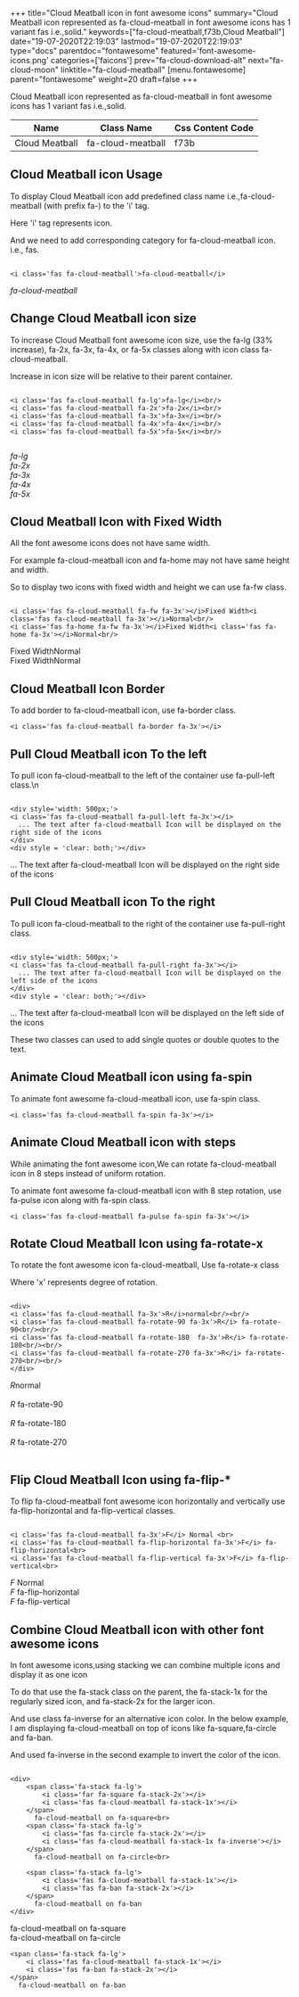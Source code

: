 +++
title="Cloud Meatball icon in font awesome icons"
summary="Cloud Meatball icon represented as fa-cloud-meatball in font awesome icons has 1 variant fas i.e.,solid."
keywords=["fa-cloud-meatball,f73b,Cloud Meatball"]
date="19-07-2020T22:19:03"
lastmod="19-07-2020T22:19:03"
type="docs"
parentdoc="fontawesome"
featured='font-awesome-icons.png'
categories=['faicons']
prev="fa-cloud-download-alt"
next="fa-cloud-moon"
linktitle="fa-cloud-meatball"
[menu.fontawesome]
parent="fontawesome"
weight=20
draft=false
+++


Cloud Meatball icon represented as fa-cloud-meatball in font awesome icons has 1 variant fas i.e.,solid.

<div class='table-responsive'><table class='table'><thead><tr><th>Name</th><th>Class Name</th><th>Css Content Code</th></tr></thead><tbody><tr><td>Cloud Meatball</td><td>fa-cloud-meatball</td><td>f73b</td></tr></tbody></table></div>



## Cloud Meatball icon Usage

To display Cloud Meatball icon add predefined class name i.e.,fa-cloud-meatball (with prefix fa-) to the 'i' tag.

Here 'i' tag represents icon.

And we need to add corresponding category for fa-cloud-meatball icon. i.e., fas.


```

<i class='fas fa-cloud-meatball'>fa-cloud-meatball</i>
```

<i class='fas fa-cloud-meatball'>fa-cloud-meatball</i>




## Change Cloud Meatball icon size
To increase Cloud Meatball font awesome icon size, use the fa-lg (33% increase), fa-2x, fa-3x, fa-4x, or fa-5x classes along with icon class fa-cloud-meatball.

Increase in icon size will be relative to their parent container. 

```

<i class='fas fa-cloud-meatball fa-lg'>fa-lg</i><br/>
<i class='fas fa-cloud-meatball fa-2x'>fa-2x</i><br/>
<i class='fas fa-cloud-meatball fa-3x'>fa-3x</i><br/>
<i class='fas fa-cloud-meatball fa-4x'>fa-4x</i><br/>
<i class='fas fa-cloud-meatball fa-5x'>fa-5x</i><br/>
            
```

<i class='fas fa-cloud-meatball fa-lg'>fa-lg</i><br/>
<i class='fas fa-cloud-meatball fa-2x'>fa-2x</i><br/>
<i class='fas fa-cloud-meatball fa-3x'>fa-3x</i><br/>
<i class='fas fa-cloud-meatball fa-4x'>fa-4x</i><br/>
<i class='fas fa-cloud-meatball fa-5x'>fa-5x</i><br/>
            



## Cloud Meatball Icon with Fixed Width 

All the font awesome icons does not have same width.

For example fa-cloud-meatball icon and fa-home may not have same height and width.

So to display two icons with fixed width and height we can use fa-fw class.


```

<i class='fas fa-cloud-meatball fa-fw fa-3x'></i>Fixed Width<i class='fas fa-cloud-meatball fa-3x'></i>Normal<br/>
<i class='fas fa-home fa-fw fa-3x'></i>Fixed Width<i class='fas fa-home fa-3x'></i>Normal<br/>
```

<i class='fas fa-cloud-meatball fa-fw fa-3x'></i>Fixed Width<i class='fas fa-cloud-meatball fa-3x'></i>Normal<br/>
<i class='fas fa-home fa-fw fa-3x'></i>Fixed Width<i class='fas fa-home fa-3x'></i>Normal<br/>



## Cloud Meatball Icon Border 

To add border to fa-cloud-meatball icon, use fa-border class.


```
<i class='fas fa-cloud-meatball fa-border fa-3x'></i>

```
<i class='fas fa-cloud-meatball fa-border fa-3x'></i>





## Pull Cloud Meatball icon To the left

To pull icon fa-cloud-meatball to the left of the container use fa-pull-left class.\n

```

<div style='width: 500px;'>
<i class='fas fa-cloud-meatball fa-pull-left fa-3x'></i>
  ... The text after fa-cloud-meatball Icon will be displayed on the right side of the icons
</div>
<div style = 'clear: both;'></div>
```

<div style='width: 500px;'>
<i class='fas fa-cloud-meatball fa-pull-left fa-3x'></i>
  ... The text after fa-cloud-meatball Icon will be displayed on the right side of the icons
</div>
<div style = 'clear: both;'></div>




## Pull Cloud Meatball icon To the right
To pull icon fa-cloud-meatball to the right of the container use fa-pull-right class.

```

<div style='width: 500px;'>
<i class='fas fa-cloud-meatball fa-pull-right fa-3x'></i>
  ... The text after fa-cloud-meatball Icon will be displayed on the left side of the icons
</div>
<div style = 'clear: both;'></div>
```

<div style='width: 500px;'>
<i class='fas fa-cloud-meatball fa-pull-right fa-3x'></i>
  ... The text after fa-cloud-meatball Icon will be displayed on the left side of the icons
</div>
<div style = 'clear: both;'></div>

These two classes can used to add single quotes or double quotes to the text.


## Animate Cloud Meatball icon using fa-spin
To animate font awesome fa-cloud-meatball icon, use fa-spin class.

```
<i class='fas fa-cloud-meatball fa-spin fa-3x'></i>
```
<i class='fas fa-cloud-meatball fa-spin fa-3x'></i>




## Animate Cloud Meatball icon with steps
While animating the font awesome icon,We can rotate fa-cloud-meatball icon in 8 steps instead of uniform rotation.

To animate font awesome fa-cloud-meatball icon with 8 step rotation, use fa-pulse icon along with fa-spin class.


```
<i class='fas fa-cloud-meatball fa-pulse fa-spin fa-3x'></i>

```
<i class='fas fa-cloud-meatball fa-pulse fa-spin fa-3x'></i>





## Rotate Cloud Meatball Icon using fa-rotate-x
To rotate the font awesome icon fa-cloud-meatball, Use fa-rotate-x class

Where 'x' represents degree of rotation.


```

<div>
<i class='fas fa-cloud-meatball fa-3x'>R</i>normal<br/><br/>
<i class='fas fa-cloud-meatball fa-rotate-90 fa-3x'>R</i> fa-rotate-90<br/><br/> 
<i class='fas fa-cloud-meatball fa-rotate-180  fa-3x'>R</i> fa-rotate-180<br/><br/> 
<i class='fas fa-cloud-meatball fa-rotate-270 fa-3x'>R</i> fa-rotate-270<br/><br/>
</div>
```

<div>
<i class='fas fa-cloud-meatball fa-3x'>R</i>normal<br/><br/>
<i class='fas fa-cloud-meatball fa-rotate-90 fa-3x'>R</i> fa-rotate-90<br/><br/> 
<i class='fas fa-cloud-meatball fa-rotate-180  fa-3x'>R</i> fa-rotate-180<br/><br/> 
<i class='fas fa-cloud-meatball fa-rotate-270 fa-3x'>R</i> fa-rotate-270<br/><br/>
</div>




## Flip Cloud Meatball Icon using fa-flip-*
To flip fa-cloud-meatball font awesome icon horizontally and vertically use fa-flip-horizontal and fa-flip-vertical classes. 

```

<i class='fas fa-cloud-meatball fa-3x'>F</i> Normal <br>
<i class='fas fa-cloud-meatball fa-flip-horizontal fa-3x'>F</i> fa-flip-horizontal<br>
<i class='fas fa-cloud-meatball fa-flip-vertical fa-3x'>F</i> fa-flip-vertical<br>
```

<i class='fas fa-cloud-meatball fa-3x'>F</i> Normal <br>
<i class='fas fa-cloud-meatball fa-flip-horizontal fa-3x'>F</i> fa-flip-horizontal<br>
<i class='fas fa-cloud-meatball fa-flip-vertical fa-3x'>F</i> fa-flip-vertical<br>




## Combine Cloud Meatball icon with other font awesome icons
In font awesome icons,using stacking we can combine multiple icons and display it as one icon 

To do that use the fa-stack class on the parent, the fa-stack-1x for the regularly sized icon, and fa-stack-2x for the larger icon.

And use class fa-inverse for an alternative icon color. 
In the below example, I am displaying fa-cloud-meatball on top of icons like fa-square,fa-circle and fa-ban.

And used fa-inverse in the second example to invert the color of the icon.

```

<div>
    <span class='fa-stack fa-lg'>
        <i class='far fa-square fa-stack-2x'></i>
        <i class='fas fa-cloud-meatball fa-stack-1x'></i>
    </span>
      fa-cloud-meatball on fa-square<br>
    <span class='fa-stack fa-lg'>
        <i class='fas fa-circle fa-stack-2x'></i>
        <i class='fas fa-cloud-meatball fa-stack-1x fa-inverse'></i>
    </span>
      fa-cloud-meatball on fa-circle<br>

    <span class='fa-stack fa-lg'>
        <i class='fas fa-cloud-meatball fa-stack-1x'></i>
        <i class='fas fa-ban fa-stack-2x'></i>
    </span>
      fa-cloud-meatball on fa-ban
</div>
```

<div>
    <span class='fa-stack fa-lg'>
        <i class='far fa-square fa-stack-2x'></i>
        <i class='fas fa-cloud-meatball fa-stack-1x'></i>
    </span>
      fa-cloud-meatball on fa-square<br>
    <span class='fa-stack fa-lg'>
        <i class='fas fa-circle fa-stack-2x'></i>
        <i class='fas fa-cloud-meatball fa-stack-1x fa-inverse'></i>
    </span>
      fa-cloud-meatball on fa-circle<br>

    <span class='fa-stack fa-lg'>
        <i class='fas fa-cloud-meatball fa-stack-1x'></i>
        <i class='fas fa-ban fa-stack-2x'></i>
    </span>
      fa-cloud-meatball on fa-ban
</div>






